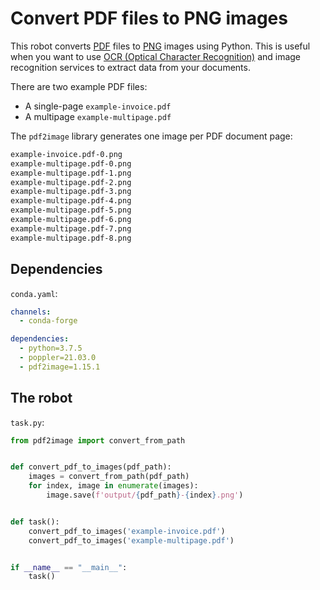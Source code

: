 # Convert PDF files to PNG images

This robot converts [PDF](https://en.wikipedia.org/wiki/PDF) files to [PNG](https://en.wikipedia.org/wiki/Portable_Network_Graphics) images using Python. This is useful when you want to use [OCR (Optical Character Recognition)](https://en.wikipedia.org/wiki/Optical_character_recognition) and image recognition services to extract data from your documents.

There are two example PDF files:

- A single-page `example-invoice.pdf`
- A multipage `example-multipage.pdf`

The `pdf2image` library generates one image per PDF document page:

```bash
example-invoice.pdf-0.png
example-multipage.pdf-0.png
example-multipage.pdf-1.png
example-multipage.pdf-2.png
example-multipage.pdf-3.png
example-multipage.pdf-4.png
example-multipage.pdf-5.png
example-multipage.pdf-6.png
example-multipage.pdf-7.png
example-multipage.pdf-8.png
```

## Dependencies

`conda.yaml`:

```yaml
channels:
  - conda-forge

dependencies:
  - python=3.7.5
  - poppler=21.03.0
  - pdf2image=1.15.1
```

## The robot

`task.py`:

```py
from pdf2image import convert_from_path


def convert_pdf_to_images(pdf_path):
    images = convert_from_path(pdf_path)
    for index, image in enumerate(images):
        image.save(f'output/{pdf_path}-{index}.png')


def task():
    convert_pdf_to_images('example-invoice.pdf')
    convert_pdf_to_images('example-multipage.pdf')


if __name__ == "__main__":
    task()
```
